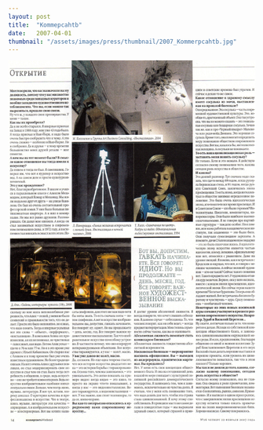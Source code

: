 ```yaml
---
layout: post
title:  "Kommepcahtb"
date:   2007-04-01
thumbnail: "/assets/images/press/thumbnail/2007_Kommerpcahtb.jpg"
---
```


![My image Name](/assets/images/press/2007_Kommepcahtb.jpg)